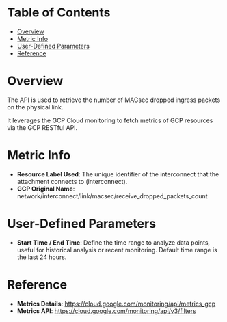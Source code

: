 # Table of Contents
- [Overview](#overview)
- [Metric Info](#metric-info)
- [User-Defined Parameters](#user-defined-parameters)
- [Reference](#reference)

# Overview <a name="overview"></a>
The API is used to retrieve the number of MACsec dropped ingress packets on the physical link.

It leverages the GCP Cloud monitoring to fetch metrics of GCP resources via the GCP RESTful API. 

# Metric Info <a name="metric-info"></a>
* <b>Resource Label Used</b>: The unique identifier of the interconnect that the attachment connects to (interconnect).
* <b>GCP Original Name</b>: network/interconnect/link/macsec/receive_dropped_packets_count

# User-Defined Parameters <a name="user-defined-parameters"></a>
* <b>Start Time / End Time</b>: Define the time range to analyze data points, useful for historical analysis or recent monitoring. Default time range is the last 24 hours.


# Reference <a name="reference"></a>
* <b>Metrics Details</b>: https://cloud.google.com/monitoring/api/metrics_gcp
* <b>Metrics API</b>: https://cloud.google.com/monitoring/api/v3/filters